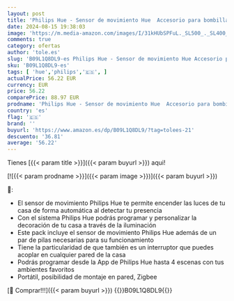 ```yaml
---
layout: post
title: 'Philips Hue - Sensor de movimiento Hue  Accesorio para bombillas y lámparas inteligentes Hue + Dimmer Switch Interruptor inteligente  Blanco [Clase de eficiencia energética A+]'
date: 2024-08-15 19:38:03
image: 'https://m.media-amazon.com/images/I/31kHUbSPFuL._SL500_._SL400_.jpg'
comments: true
category: ofertas
author: 'tole.es'
slug: 'B09L1Q8DL9-es Philips Hue - Sensor de movimiento Hue Accesorio para...'
sku: 'B09L1Q8DL9-es'
tags: [ 'hue','philips','🇪🇸', ]
actualPrice: 56.22 EUR
currency: EUR
price: 56.22
comparePrice: 88.97 EUR
prodname: 'Philips Hue - Sensor de movimiento Hue  Accesorio para bombillas y lámparas inteligentes Hue + Dimmer Switch Interruptor inteligente  Blanco [Clase de eficiencia energética A+]'
country: 'es'
flag: '🇪🇸'
brand: ''
buyurl: 'https://www.amazon.es/dp/B09L1Q8DL9/?tag=tolees-21'
descuento: '36.81'
average: '56.22'
---
```


Tienes [{{< param title >}}]({{< param buyurl >}}) aqui!

[![{{< param prodname >}}]({{< param image >}})]({{< param buyurl >}})

🔎:

- El sensor de movimiento Philips Hue te permite encender las luces de tu casa de forma automática al detectar tu presencia
- Con el sistema Philips Hue podrás programar y personalizar la decoración de tu casa a través de la iluminación
- Este pack incluye el sensor de movimiento Philips Hue además de un par de pilas necesarias para su funcionamiento
- Tiene la particularidad de que también es un interruptor que puedes acoplar en cualquier pared de la casa
- Podrás programar desde la App de Philips Hue hasta 4 escenas con tus ambientes favoritos
- Portátil, posibilidad de montaje en pared, Zigbee

[🛒 Comprar!!!]({{< param buyurl >}})
{{<world>}}B09L1Q8DL9{{</world>}}
